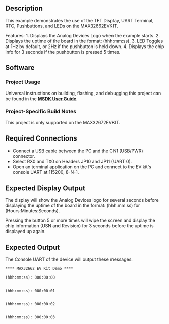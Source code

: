 ## Description

This example demonstrates the use of the TFT Display, UART Terminal, RTC, Pushbuttons, and LEDs on the MAX32662EVKIT.

Features:
	1. Displays the Analog Devices Logo when the example starts.
	2. Displays the uptime of the board in the format: (hhh:mm:ss).
	3. LED Toggles at 1Hz by default, or 2Hz if the pushbutton is held down.
	4. Displays the chip info for 3 seconds if the pushbutton is pressed 5 times.

## Software

### Project Usage

Universal instructions on building, flashing, and debugging this project can be found in the **[MSDK User Guide](https://analogdevicesinc.github.io/msdk/USERGUIDE/)**.

### Project-Specific Build Notes

This project is only supported on the MAX32672EVKIT.

## Required Connections
-   Connect a USB cable between the PC and the CN1 (USB/PWR) connector.
-   Select RX0 and TX0 on Headers JP10 and JP11 (UART 0).
-   Open an terminal application on the PC and connect to the EV kit's console UART at 115200, 8-N-1.

## Expected Display Output

The display will show the Analog Devices logo for several seconds before displaying the uptime of the board in the format: (hhh:mm:ss) for (Hours:Minutes:Seconds).

Pressing the button 5 or more times will wipe the screen and display the chip information (USN and Revision) for 3 seconds before the uptime is displayed up again.

## Expected Output

The Console UART of the device will output these messages:

```
**** MAX32662 EV Kit Demo ****

(hhh:mm:ss): 000:00:00


(hhh:mm:ss): 000:00:01


(hhh:mm:ss): 000:00:02


(hhh:mm:ss): 000:00:03

```
